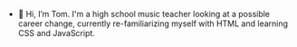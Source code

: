 - 👋 Hi, I’m Tom. I'm a high school music teacher looking at a possible career change, currently re-familiarizing myself with HTML and learning CSS and JavaScript.


<!---
tmcd24/tmcd24 is a ✨ special ✨ repository because its `README.md` (this file) appears on your GitHub profile.
You can click the Preview link to take a look at your changes.
--->
